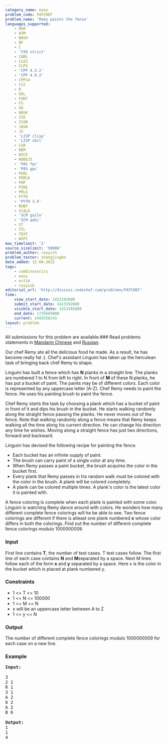 ```yaml
---
category_name: easy
problem_code: FATCHEF
problem_name: 'Remy paints the fence'
languages_supported:
    - ADA
    - ASM
    - BASH
    - BF
    - C
    - 'C99 strict'
    - CAML
    - CLOJ
    - CLPS
    - 'CPP 4.3.2'
    - 'CPP 4.9.2'
    - CPP14
    - CS2
    - D
    - ERL
    - FORT
    - FS
    - GO
    - HASK
    - ICK
    - ICON
    - JAVA
    - JS
    - 'LISP clisp'
    - 'LISP sbcl'
    - LUA
    - NEM
    - NICE
    - NODEJS
    - 'PAS fpc'
    - 'PAS gpc'
    - PERL
    - PERL6
    - PHP
    - PIKE
    - PRLG
    - PYTH
    - 'PYTH 3.4'
    - RUBY
    - SCALA
    - 'SCM guile'
    - 'SCM qobi'
    - ST
    - TCL
    - TEXT
    - WSPC
max_timelimit: '2'
source_sizelimit: '50000'
problem_author: rosyish
problem_tester: shangjingbo
date_added: 12-04-2012
tags:
    - combinatorics
    - easy
    - oct14
    - rosyish
editorial_url: 'http://discuss.codechef.com/problems/FATCHEF'
time:
    view_start_date: 1413192600
    submit_start_date: 1413192600
    visible_start_date: 1413192600
    end_date: 1735669800
    current: 1493558143
layout: problem
---
```

All submissions for this problem are available.###  Read problems statements in [Mandarin Chinese](http://www.codechef.com/download/translated/OCT14/mandarin/FATCHEF.pdf) and [Russian](http://www.codechef.com/download/translated/OCT14/russian/FATCHEF.pdf).

Our chef Remy ate all the delicious food he made. As a result, he has become really fat :). Chef's assistant Linguini has taken up the herculean task of bringing back chef Remy to shape.

Linguini has built a fence which has **N** planks in a straight line. The planks are numbered 1 to N from left to right. In front of **M** of these N planks, he has put a bucket of paint. The paints may be of different colors. Each color is represented by any uppercase letter (A-Z). Chef Remy needs to paint the fence. He uses his painting brush to paint the fence.

Chef Remy starts the task by choosing a plank which has a bucket of paint in front of it and dips his brush in the bucket. He starts walking randomly along the straight fence passing the planks. He never moves out of the fence. Note that walking randomly along a fence means that Remy keeps walking all the time along his current direction. He can change his direction any time he wishes. Moving along a straight fence has just two directions, forward and backward.

Linguini has devised the following recipe for painting the fence.

- Each bucket has an infinite supply of paint.
- The brush can carry paint of a single color at any time.
- When Remy passes a paint bucket, the brush acquires the color in the bucket first.
- Every plank that Remy passes in his random walk must be colored with the color in the brush. A plank will be colored completely.
- A plank can be colored multiple times. A plank's color is the latest color it is painted with.

A fence coloring is complete when each plank is painted with some color. Linguini is watching Remy dance around with colors. He wonders how many different complete fence colorings will he be able to see. Two fence colorings are different if there is atleast one plank numbered **x** whose color differs in both the colorings. Find out the number of different complete fence colorings modulo 1000000009.

### Input

First line contains **T**, the number of test cases. T test cases follow. The first line of each case contains **N** and **M**separated by a space. Next M lines follow each of the form **x** and **y** separated by a space. Here x is the color in the bucket which is placed at plank numbered y.

###  Constraints 

- 1 <= T <= 10
- 1 <= N <= 100000
- 1 <= M <= N
- x will be an uppercase letter between A to Z
- 1 <= y <= N

### Output

The number of different complete fence colorings modulo 1000000009 for each case on a new line.

### Example

<pre>
<b>Input:</b>

3
2 1
R 1
3 1
A 2
6 2
A 2
B 6

<b>Output:</b>
1
1
4

</pre>